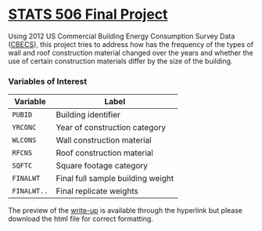 # [STATS 506 Final Project](https://github.com/EunseonAhn/FinalProject_506)

Using 2012 US Commercial Building Energy Consumption Survey Data ([CBECS](https://www.eia.gov/consumption/commercial/data/2012/index.php?view=microdata)), this project tries to address how has the frequency of the types of wall and roof construction material changed over the years and whether the use of certain construction materials differ by the size of the building.

### Variables of Interest
|  Variable  | Label |
| ------------ | -------------------------|
|`PUBID`| Building identifier |
|`YRCONC`| Year of construction category | 
| `WLCONS` | Wall construction material | 
| `RFCNS`  | Roof construction material | 
| `SQFTC`    | Square footage category | 
|`FINALWT`| Final full sample building weight | 
|`FINALWT..`| Final replicate weights | 

The preview of the [write-up](http://htmlpreview.github.io/?https://github.com/EunseonAhn/FinalProject_506/blob/main/FinalProject_Ahn.html) is available through the hyperlink but please download the html file for correct formatting. 
